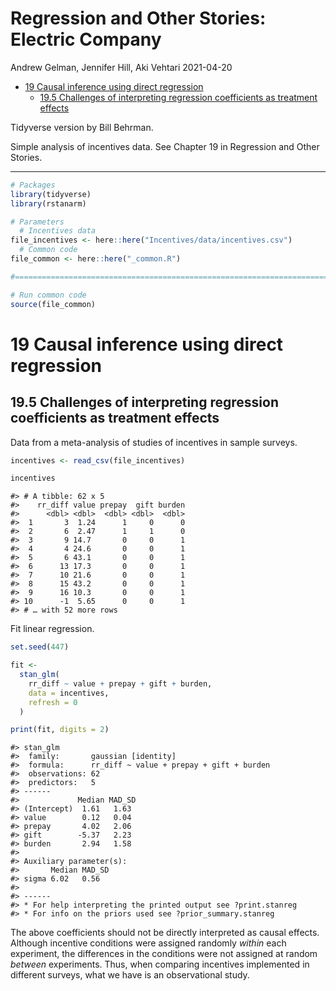 Regression and Other Stories: Electric Company
================
Andrew Gelman, Jennifer Hill, Aki Vehtari
2021-04-20

-   [19 Causal inference using direct
    regression](#19-causal-inference-using-direct-regression)
    -   [19.5 Challenges of interpreting regression coefficients as
        treatment
        effects](#195-challenges-of-interpreting-regression-coefficients-as-treatment-effects)

Tidyverse version by Bill Behrman.

Simple analysis of incentives data. See Chapter 19 in Regression and
Other Stories.

------------------------------------------------------------------------

``` r
# Packages
library(tidyverse)
library(rstanarm)

# Parameters
  # Incentives data
file_incentives <- here::here("Incentives/data/incentives.csv") 
  # Common code
file_common <- here::here("_common.R")

#===============================================================================

# Run common code
source(file_common)
```

# 19 Causal inference using direct regression

## 19.5 Challenges of interpreting regression coefficients as treatment effects

Data from a meta-analysis of studies of incentives in sample surveys.

``` r
incentives <- read_csv(file_incentives)

incentives
```

    #> # A tibble: 62 x 5
    #>    rr_diff value prepay  gift burden
    #>      <dbl> <dbl>  <dbl> <dbl>  <dbl>
    #>  1       3  1.24      1     0      0
    #>  2       6  2.47      1     1      0
    #>  3       9 14.7       0     0      1
    #>  4       4 24.6       0     0      1
    #>  5       6 43.1       0     0      1
    #>  6      13 17.3       0     0      1
    #>  7      10 21.6       0     0      1
    #>  8      15 43.2       0     0      1
    #>  9      16 10.3       0     0      1
    #> 10      -1  5.65      0     0      1
    #> # … with 52 more rows

Fit linear regression.

``` r
set.seed(447)

fit <- 
  stan_glm(
    rr_diff ~ value + prepay + gift + burden,
    data = incentives,
    refresh = 0
  )

print(fit, digits = 2)
```

    #> stan_glm
    #>  family:       gaussian [identity]
    #>  formula:      rr_diff ~ value + prepay + gift + burden
    #>  observations: 62
    #>  predictors:   5
    #> ------
    #>             Median MAD_SD
    #> (Intercept)  1.61   1.63 
    #> value        0.12   0.04 
    #> prepay       4.02   2.06 
    #> gift        -5.37   2.23 
    #> burden       2.94   1.58 
    #> 
    #> Auxiliary parameter(s):
    #>       Median MAD_SD
    #> sigma 6.02   0.56  
    #> 
    #> ------
    #> * For help interpreting the printed output see ?print.stanreg
    #> * For info on the priors used see ?prior_summary.stanreg

The above coefficients should not be directly interpreted as causal
effects. Although incentive conditions were assigned randomly *within*
each experiment, the differences in the conditions were not assigned at
random *between* experiments. Thus, when comparing incentives
implemented in different surveys, what we have is an observational
study.
